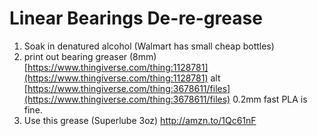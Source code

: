 # Linear Bearings De-re-grease
 1. Soak in denatured alcohol (Walmart has small cheap bottles)
 2. print out bearing greaser (8mm)
   [https://www.thingiverse.com/thing:1128781](https://www.thingiverse.com/thing:1128781)
   alt
   [https://www.thingiverse.com/thing:3678611/files](https://www.thingiverse.com/thing:3678611/files)
   0.2mm fast PLA is fine.
 3. Use this grease (Superlube 3oz)
    http://amzn.to/1Qc61nF
 
    

<!--stackedit_data:
eyJoaXN0b3J5IjpbMTgzMjYzMDU2MCwtOTk4ODM4NjQsMTAwNz
E4NzE4OCwtMTkyODk2MzY1MV19
-->